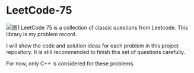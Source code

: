 # LeetCode-75
![图1](https://assets.leetcode.cn/aliyun-lc-upload/study_plan_v2/leetcode-75/cover)
LeetCode 75 is a collection of classic questions from Leetcode. This library is my problem record.

I will show the code and solution ideas for each problem in this project repository. It is still recommended to finish this set of questions carefully.

For now, only C++ is considered for these problems.
